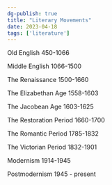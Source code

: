 ```yaml
---
dg-publish: true
title: "Literary Movements"
date: 2023-04-18
tags: ['literature']
---
```


Old English 450-1066

Middle English 1066-1500

The Renaissance 1500-1660

The Elizabethan Age 1558-1603

The Jacobean Age 1603-1625

The Restoration Period 1660-1700

The Romantic Period 1785-1832

The Victorian Period 1832-1901

Modernism 1914-1945

Postmodernism 1945 - present

